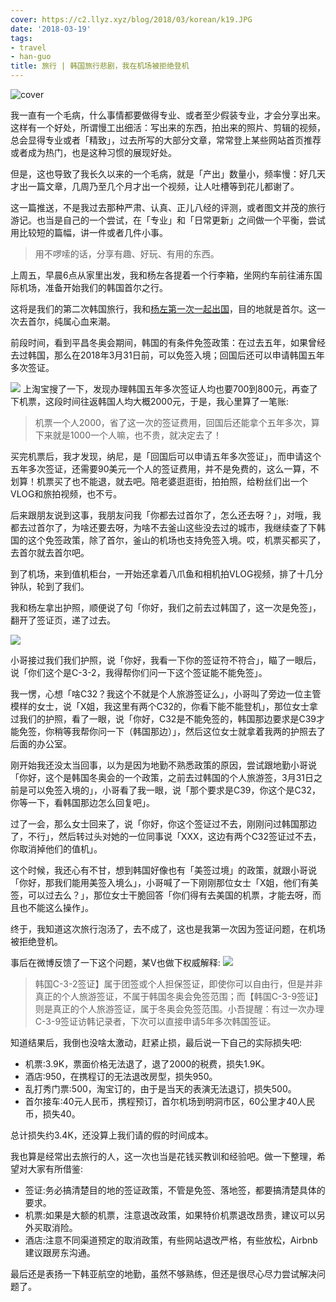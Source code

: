 ```yaml
---
cover: https://c2.llyz.xyz/blog/2018/03/korean/k19.JPG
date: '2018-03-19'
tags:
- travel
- han-guo
title: 旅行 | 韩国旅行悲剧，我在机场被拒绝登机
---
```


![cover](https://c2.llyz.xyz/blog/2018/03/korean/k19.JPG)

我一直有一个毛病，什么事情都要做得专业、或者至少假装专业，才会分享出来。这样有一个好处，所谓慢工出细活：写出来的东西，拍出来的照片、剪辑的视频，总会显得专业或者「精致」，过去所写的大部分文章，常常登上某些网站首页推荐或者成为热门，也是这种习惯的展现好处。

但是，这也导致了我长久以来的一个毛病，就是「产出」数量小，频率慢：好几天才出一篇文章，几周乃至几个月才出一个视频，让人吐槽等到花儿都谢了。

这一篇推送，不是我过去那种严肃、认真、正儿八经的评测，或者图文并茂的旅行游记。也当是自己的一个尝试，在「专业」和「日常更新」之间做一个平衡，尝试用比较短的篇幅，讲一件或者几件小事。

> 用不啰嗦的话，分享有趣、好玩、有用的东西。

上周五，早晨6点从家里出发，我和杨左各提着一个行李箱，坐网约车前往浦东国际机场，准备开始我们的韩国首尔之行。

这将是我们的第二次韩国旅行，我和[杨左第一次一起出国](https://luolei.org/tag/seoul/)，目的地就是首尔。这一次去首尔，纯属心血来潮。

前段时间，看到平昌冬奥会期间，韩国的有条件免签政策：在过去五年，如果曾经去过韩国，那么在2018年3月31日前，可以免签入境；回国后还可以申请韩国五年多次签证。

![](https://c2.llyz.xyz/blog/2018/03/korean/k2.jpg) 上淘宝搜了一下，发现办理韩国五年多次签证人均也要700到800元，再查了下机票，这段时间往返韩国人均大概2000元，于是，我心里算了一笔账:

> 机票一个人2000，省了这一次的签证费用，回国后还能拿个五年多次，算下来就是1000一个人嘛，也不贵，就决定去了！

买完机票后，我才发现，纳尼，是「回国后可以申请五年多次签证」，而申请这个五年多次签证，还需要90美元一个人的签证费用，并不是免费的，这么一算，不划算！机票买了也不能退，就去吧。陪老婆逛逛街，拍拍照，给粉丝们出一个VLOG和旅拍视频，也不亏。

后来跟朋友说到这事，我朋友问我「你都去过首尔了，怎么还去呀？」，对哦，我都去过首尔了，为啥还要去呀，为啥不去釜山这些没去过的城市，我继续查了下韩国的这个免签政策，除了首尔，釜山的机场也支持免签入境。哎，机票买都买了，去首尔就去首尔吧。

到了机场，来到值机柜台，一开始还拿着八爪鱼和相机拍VLOG视频，排了十几分钟队，轮到了我们。

我和杨左拿出护照，顺便说了句「你好，我们之前去过韩国了，这一次是免签」，翻开了签证页，递了过去。

![](https://c2.llyz.xyz/blog/2018/03/korean/k3.jpg)

小哥接过我们我们护照，说「你好，我看一下你的签证符不符合」，瞄了一眼后，说「你们这个是C-3-2，我得帮你们问一下这个签证能不能免签」。

我一愣，心想「啥C32？我这个不就是个人旅游签证么」，小哥叫了旁边一位主管模样的女士，说「X姐，我这里有两个C32的，你看下能不能登机」，那位女士拿过我们的护照，看了一眼，说「你好，C32是不能免签的，韩国那边要求是C39才能免签，你稍等我帮你问一下（韩国那边）」，然后这位女士就拿着我两的护照去了后面的办公室。

刚开始我还没太当回事，以为是因为地勤不熟悉政策的原因，尝试跟地勤小哥说「你好，这个是韩国冬奥会的一个政策，之前去过韩国的个人旅游签，3月31日之前是可以免签入境的」，小哥看了我一眼，说「那个要求是C39，你这个是C32，你等一下，看韩国那边怎么回复吧」。

过了一会，那么女士回来了，说「你好，你这个签证过不去，刚刚问过韩国那边了，不行」，然后转过头对她的一位同事说「XXX，这边有两个C32签证过不去，你取消掉他们的值机」。

这个时候，我还心有不甘，想到韩国好像也有「美签过境」的政策，就跟小哥说「你好，那我们能用美签入境么」，小哥喊了一下刚刚那位女士「X姐，他们有美签，可以过去么？」，那位女士干脆回答「你们得有去美国的机票，才能去呀，而且也不能这么操作」。

终于，我知道这次旅行泡汤了，去不成了，这也是我第一次因为签证问题，在机场被拒绝登机。

事后在微博反馈了一下这个问题，某V也做下权威解释: ![](https://c2.llyz.xyz/blog/2018/03/korean/k1.jpg)

> 韩国C-3-2签证】属于团签或个人担保签证，即使你可以自由行，但是并非真正的个人旅游签证，不属于韩国冬奥会免签范围；而【韩国C-3-9签证】则是真正的个人旅游签证，属于冬奥会免签范围。小吾提醒：有过一次办理C-3-9签证访韩记录者，下次可以直接申请5年多次韩国签证。

知道结果后，我倒也没啥太激动，赶紧止损，最后说一下自己的实际损失吧:

- 机票:3.9K，票面价格无法退了，退了2000的税费，损失1.9K。
- 酒店:950，在携程订的无法退改房型，损失950。
- 乱打秀门票:500，淘宝订的，由于是当天的表演无法退订，损失500。
- 首尔接车:40元人民币，携程预订，首尔机场到明洞市区，60公里才40人民币，损失40。

总计损失约3.4K，还没算上我们请的假的时间成本。

我也算是经常出去旅行的人，这一次也当是花钱买教训和经验吧。做一下整理，希望对大家有所借鉴:

- 签证:务必搞清楚目的地的签证政策，不管是免签、落地签，都要搞清楚具体的要求。
- 机票:如果是大额的机票，注意退改政策，如果特价机票退改昂贵，建议可以另外买取消险。
- 酒店:注意不同渠道预定的取消政策，有些网站退改严格，有些放松，Airbnb 建议跟房东沟通。

最后还是表扬一下韩亚航空的地勤，虽然不够熟练，但还是很尽心尽力尝试解决问题了。
